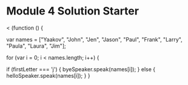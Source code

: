 <!DOCTYPE html>
<html>
<head>
  <meta charset="utf-8">
  <title>Module 4 Solution Starter</title>
  <script src="SpeakHello.js"></script>
  <script src="SpeakGoodBye.js"></script>
  <script src="script.js"></script>
</head>
<body>
  <h1>Module 4 Solution Starter</h1>
</body>
</html>
<
(function () {

var names = ["Yaakov", "John", "Jen", "Jason", "Paul", "Frank", "Larry", "Paula", "Laura", "Jim"];

for (var i = 0; i < names.length; i++) {

  if (firstLetter === 'j') {
    byeSpeaker.speak(names[i]);
  } else {
    helloSpeaker.speak(names[i]);
  }
}
